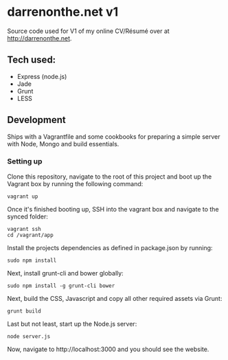 # darrenonthe.net v1

Source code used for V1 of my online CV/Résumé over at http://darrenonthe.net.

## Tech used:

* Express (node.js)
* Jade
* Grunt
* LESS

## Development

Ships with a Vagrantfile and some cookbooks for preparing a simple server with Node, Mongo and build essentials.

### Setting up

Clone this repository, navigate to the root of this project and boot up the Vagrant box by running the following command:

```
vagrant up
```

Once it's finished booting up, SSH into the vagrant box and navigate to the synced folder: 

```
vagrant ssh
cd /vagrant/app
```

Install the projects dependencies as defined in package.json by running:

```
sudo npm install
```

Next, install grunt-cli and bower globally:

```
sudo npm install -g grunt-cli bower
```

Next, build the CSS, Javascript and copy all other required assets via Grunt:

```
grunt build
```

Last but not least, start up the Node.js server:

```
node server.js
```

Now, navigate to http://localhost:3000 and you should see the website.
